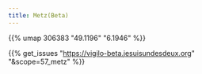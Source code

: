 ```yaml
---
title: Metz(Beta)
---
```



{{% umap 306383 "49.1196" "6.1946" %}}

{{% get_issues "https://vigilo-beta.jesuisundesdeux.org" "&scope=57_metz" %}}
